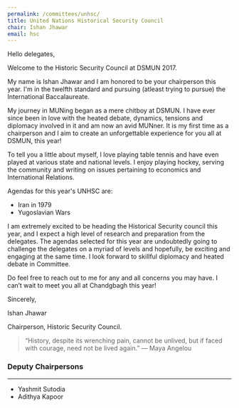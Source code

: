 ```yaml
---
permalink: /committees/unhsc/
title: United Nations Historical Security Council
chair: Ishan Jhawar
email: hsc
---
```


Hello delegates,

Welcome to the Historic Security Council at DSMUN 2017. 

My name is Ishan Jhawar and I am honored to be your chairperson this year. I'm in the twelfth standard and pursuing (atleast trying to pursue) the International Baccalaureate.  

My journey in MUNing began as a mere chitboy at DSMUN. I have ever since been in love with the heated debate, dynamics, tensions and diplomacy involved in it and am now an avid MUNner. It is my first time as a chairperson and I aim to create an unforgettable experience for you all at DSMUN, this year! 

To tell you a little about myself, I love playing table tennis and have even played at various state and national levels. I enjoy playing hockey, serving the community and writing on issues pertaining to economics and International Relations. 

Agendas for this year's UNHSC are:

- Iran in 1979
- Yugoslavian Wars

I am extremely excited to be heading the Historical Security council this year, and I expect a high level of research and preparation from the delegates. The agendas selected for this year are undoubtedly going to challenge the delegates on a myriad of levels and hopefully, be exciting and engaging at the same time. I look forward to skillful diplomacy and heated debate in Committee. 

Do feel free to reach out to me for any and all concerns you may have.
I can’t wait to meet you all at Chandgbagh this year!

Sincerely,

Ishan Jhawar

Chairperson, Historic Security Council.


> “History, despite its wrenching pain, cannot be unlived, but if faced with courage, need not be lived again.”
  — Maya Angelou 


### Deputy Chairpersons

<hr/>

- Yashmit Sutodia
- Adithya Kapoor
